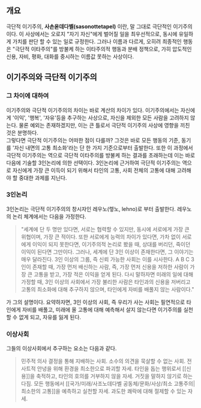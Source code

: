 ## 개요
극단적 이기주의, **사손옫데다벨(sasonottetapel)** 이란, 말 그대로 극단적인 이기주의이다. 이 사상에서는 오로지 "자기 자신"에게 벌어질 일을 최우선적으로, 동시에 유일하게 가치를 판단 할 수 있는 일로 규정한다. 그러나 이름과 다르게, 오히려 최종적인 행동은 "극단적 이타주의"를 방불케 하는 이타주의적 행동과 분배 정책으로, 가히 압도적인 신용, 자비, 평화, 대화를 중시하는 이름값 못하는 사상이다.

## 이기주의와 극단적 이기주의
### 그 차이에 대하여
이기주의와 극단적 이기주의의 차이는 바로 계산의 차이가 있다. 이기주의에서는 자신에게 '이익', '행복', '자유'등을 추구하는 사상으로, 자신을 제외한 모든 사람을 고려하지 않는다. 물론 예외는 존재하겠지만, 이는 큰 틀로서 극단적 이기주의 사상에 영향을 끼친 것은 분명하다.  
그렇다면 극단적 이기주의는 어떠한 점이 다를까? 그것은 바로 모든 행동의 기준, 동기를 '자신 내면의 고통 최소화'라는 단 한 가지 기준으로부터 출발한다. 또한 이 과정에서 극단적 이기주의는 역으로 극단적 이타주의를 방불케 하는 결과를 초래하는데 이는 바로 다음에 기술할 3인논리에 의한 선택이다. 3인논리에 근거하여 극단적 이기주의는 역으로 자신에게 가장 큰 이득이 되기 위해서 타인의 고통, 사회 전체의 고통에 대해 고려해야 할 중대한 과제를 지닌다.

### 3인논리
3인논리는 극단적 이기주의의 창시자인 레우노(렣노, lehno)로 부터 출발한다. 레우노의 논리 체계에서는 다음을 가정한다.  

> "세계에 단 두 명만 있다면, 서로는 협력할 수 있지만, 동시에 서로에게 가장 큰 위협이며, 가장 큰 적이다. 또한 서로에게 능력의 차이가 있다면, 가차 없이 서로에게 이익이 되지 못한다면, 이기주의적 논리로 봤을 때, 상대를 버리던, 죽이던 이익이 된다면 그만이다. 그러나, 세계에 단 3인 이상이 존재한다면, 그 이야기는 매우 달라진다. 3인 이상의 그룹, 즉 신뢰 가능한 사회는 이를 시사한다. A B C 3인이 존재할 때, 가장 먼저 배신하는 사람, 즉, 가장 먼저 신용을 저하한 사람이 가장 큰 고통을 받고, 가장 적은 이익을 얻게 된다. 다시 말하자면 미래의 일에 대해 가정할 때, 3인 이상의 사회에서 가장 불리한 사람은 타인과의 신용을 저버리고 고통의 최소화에 대해 추구하지 않으며, 타인에게 자비를 배풀지 않는 사람이다."   

가 그의 설명이다. 요약하자면, 3인 이상의 사회, 즉 우리가 사는 사회는 필연적으로 타인에게 자비를 배풀고, 미래에 올 고통에 대해 예측해서 살지 않는다면 이기주의를 실천 할 수 없게 되고, 자유를 잃게 된다.

### 이상사회
그들의 이상사회에서 추구하는 요소는 다음과 같다.  

> 민주적 의사 결정을 통해 지배하는 사회.
> 소수의 의견을 묵살할 수 없는 사회.
> 전 사트적 안녕을 위해 환경을 최소한으로 파괴할 자세.
> 타인을 돕는 행위로서 [[신용]]을 축적하고, 타인의 호의를 거부하지 않을 자세.
> 거짓을 말하지 않기로 하는 다짐.
> 모든 행동에서 [[국가/미래/사조노데다벨 공동체/문화/사상/최소 고통주의|최소한의 고통]]을 예측하고 실천할 자세.
> 과도한 쾌락에 대해 절제할 수 있는 자세.